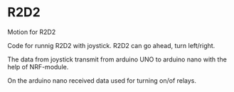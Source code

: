 # R2D2
Motion for R2D2

Code for runnig R2D2 with joystick. R2D2 can go ahead, turn left/right.

The data from joystick transmit from arduino UNO to arduino nano with the help of NRF-module.

On the arduino nano received data used for turning on/of relays.
